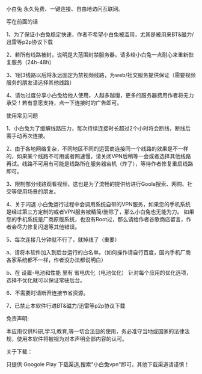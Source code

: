 小白兔 永久免费、一键连接、自由地访问互联网。

写在前面的话

1、为了保证小白兔稳定快速，作者不希望小白兔被滥用，尤其是被用来BT&磁力/迅雷等p2p协议下载

2、若所有线路被封，说明是大范围封禁服务器，请多给小白兔一点耐心来重新恢复服务（24h-48h）

3、1到3线路以后将永远固定为禁视频线路，为web/社交服务提供保证（需要视频服务的朋友请选择其他线路）

4、请勿过度分享小白兔给他人使用，人越多越慢，更多的服务器费用作者将无力承受！若有意愿支持，点一下连接时的广告即可。


使用常见问题

1、小白兔为了缓解线路压力，每次持续连接时长超过2个小时将会断线，断线后需手动再次连接。


2、由于各地网络复杂，不同地区不同的运营商连接同一个线路的效果是不一样的，如果某个线路不可用或者网速慢，请关闭VPN后稍等一会或者选择其他线路再试。线路不可用有可能是线路所在服务器宕机（炸了），等待作者修复重启线路即可。


3、限制部分线路观看视频，这也是为了流畅的提供给进行Goole搜索、网购、社交等使用场景的朋友。


4、关于闪退
小白兔运行过程中会调用系统自带的VPN服务，如果您的手机系统是经过第三方定制的或者VPN服务被精简/删除了，那么小白兔也无能为力。
如果您的手机系统是厂商原版系统，也没有Root过，那么请给作者谷歌商店留言，作者会尽力修复闪退等其他错误。

5、每次连接几分钟就不行了，就掉线了（重要）


a、请将本软件加入到后台运行的白名单。（如何操作请自行百度，国内手机厂商各家系统都不一样，作者没办法都说明白）


b、在 设置-电池和性能 里有 省电优化（电池优化） 针对每个应用的优化选项，选择不优化就可以保证常驻后台。


6、不需要时请断开连接节省资源。


7、已禁止本软件行进BT&磁力/迅雷等p2p协议下载



免责声明:

本应用仅供科研,学习,教育,等一切合法目的使用，务必准守当地或国家的法律法规，使用本软件将被视为对本声明全部内容的认可。

关于下载：

只提供 Googole Play 下载渠道,搜索"小白兔vpn"即可，其他下载渠道请谨慎！


